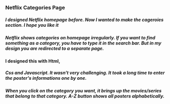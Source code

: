 ### Netflix Categories Page

##### I designed Netflix homepage before. Now I wanted to make the cageroies section. I hope you like it

##### Netflix shows categories on homepage irregularly. If you want to find something as a category, you have to type it in the search bar. But in my design you are redirected to a separate page. 

#### I designed this with Html, 

##### Css and Javascript. It wasn't very challenging. It took a long time to enter the poster's informations one by one. 

##### When you click on the category you want, it brings up the movies/series that belong to that category. A-Z button shows all posters alphabetically. 